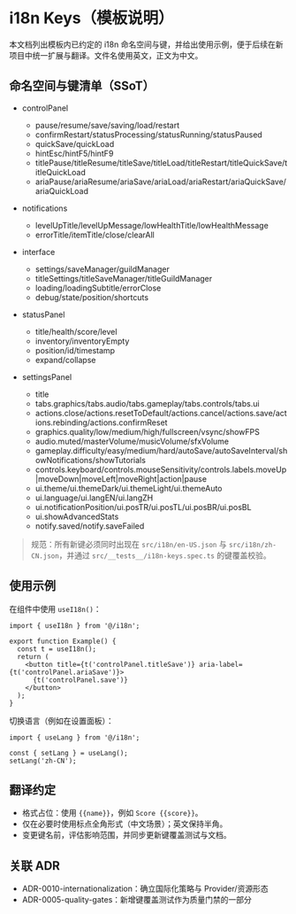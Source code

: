 # i18n Keys（模板说明）

本文档列出模板内已约定的 i18n 命名空间与键，并给出使用示例，便于后续在新项目中统一扩展与翻译。文件名使用英文，正文为中文。

## 命名空间与键清单（SSoT）

- controlPanel
  - pause/resume/save/saving/load/restart
  - confirmRestart/statusProcessing/statusRunning/statusPaused
  - quickSave/quickLoad
  - hintEsc/hintF5/hintF9
  - titlePause/titleResume/titleSave/titleLoad/titleRestart/titleQuickSave/titleQuickLoad
  - ariaPause/ariaResume/ariaSave/ariaLoad/ariaRestart/ariaQuickSave/ariaQuickLoad

- notifications
  - levelUpTitle/levelUpMessage/lowHealthTitle/lowHealthMessage
  - errorTitle/itemTitle/close/clearAll

- interface
  - settings/saveManager/guildManager
  - titleSettings/titleSaveManager/titleGuildManager
  - loading/loadingSubtitle/errorClose
  - debug/state/position/shortcuts

- statusPanel
  - title/health/score/level
  - inventory/inventoryEmpty
  - position/id/timestamp
  - expand/collapse

- settingsPanel
  - title
  - tabs.graphics/tabs.audio/tabs.gameplay/tabs.controls/tabs.ui
  - actions.close/actions.resetToDefault/actions.cancel/actions.save/actions.rebinding/actions.confirmReset
  - graphics.quality/low/medium/high/fullscreen/vsync/showFPS
  - audio.muted/masterVolume/musicVolume/sfxVolume
  - gameplay.difficulty/easy/medium/hard/autoSave/autoSaveInterval/showNotifications/showTutorials
  - controls.keyboard/controls.mouseSensitivity/controls.labels.moveUp|moveDown|moveLeft|moveRight|action|pause
  - ui.theme/ui.themeDark/ui.themeLight/ui.themeAuto
  - ui.language/ui.langEN/ui.langZH
  - ui.notificationPosition/ui.posTR/ui.posTL/ui.posBR/ui.posBL
  - ui.showAdvancedStats
  - notify.saved/notify.saveFailed

> 规范：所有新键必须同时出现在 `src/i18n/en-US.json` 与 `src/i18n/zh-CN.json`，并通过 `src/__tests__/i18n-keys.spec.ts` 的键覆盖校验。

## 使用示例

在组件中使用 `useI18n()`：

```tsx
import { useI18n } from '@/i18n';

export function Example() {
  const t = useI18n();
  return (
    <button title={t('controlPanel.titleSave')} aria-label={t('controlPanel.ariaSave')}>
      {t('controlPanel.save')}
    </button>
  );
}
```

切换语言（例如在设置面板）：

```tsx
import { useLang } from '@/i18n';

const { setLang } = useLang();
setLang('zh-CN');
```

## 翻译约定

- 格式占位：使用 `{{name}}`，例如 `Score {{score}}`。
- 仅在必要时使用标点全角形式（中文场景）；英文保持半角。
- 变更键名前，评估影响范围，并同步更新键覆盖测试与文档。

## 关联 ADR

- ADR-0010-internationalization：确立国际化策略与 Provider/资源形态
- ADR-0005-quality-gates：新增键覆盖测试作为质量门禁的一部分

